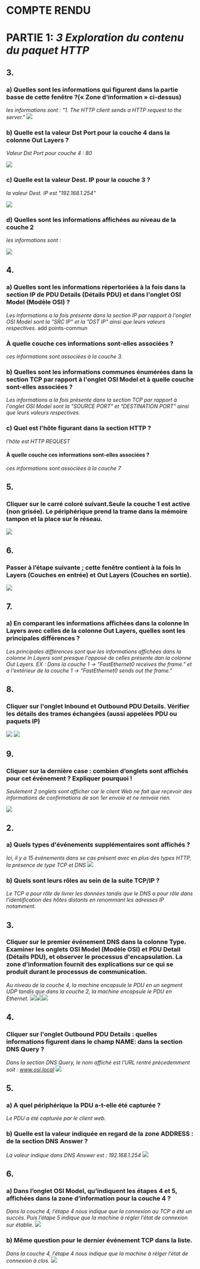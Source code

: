 # COMPTE RENDU
# PARTIE 1: *3 Exploration du contenu du paquet HTTP*
## 3.
### **a) Quelles sont les informations qui figurent dans la partie basse de cette fenêtre ?(« Zone d’information » ci-dessus)**
_les informations sont : "1. The HTTP client sends a HTTP request to the server."_
![](img/01.png)

### **b) Quelle est la valeur Dst Port pour la couche 4 dans la colonne Out Layers ?**
_Valeur Dst Port pour couche 4 : 80_

![](img/02.png)


### c) **Quelle est la valeur Dest. IP pour la couche 3 ?**
_la valeur Dest. IP est "192.168.1.254"_

![](img/03.png)
### d) **Quelles sont les informations affichées au niveau de la couche 2** 
_les informations sont :_

![](img/04.png)

## 4.
### a) **Quelles sont les informations répertoriées à la fois dans la section IP de PDU Details (Détails PDU) et dans l'onglet OSI Model (Modèle OSI) ?**
_Les informations a la fois présente dans la section IP par rapport à l'onglet OSI Model sont la "SRC IP" et la "DST IP" ainsi que leurs valeurs respectives._
add points-commun 

### **À quelle couche ces informations sont-elles associées ?**
_ces informations sont associées à la couche 3._

### b) **Quelles sont les informations communes énumérées dans la section TCP par rapport à l'onglet OSI Model et à quelle couche sont-elles associées ?**
_Les informations a la fois présente dans la section TCP par rapport à l'onglet OSI Model sont la "SOURCE PORT" et "DESTINATION PORT" ainsi que leurs valeurs respectives._

### c) **Quel est l'hôte figurant dans la section HTTP ?**
_l'hôte est HTTP REQUEST_

#### **À quelle couche ces informations sont-elles associées ?**
_ces informations sont associées à la couche 7_

## 5. 
### **Cliquer sur le carré coloré suivant.Seule la couche 1 est active (non grisée). Le périphérique prend la trame dans la mémoire tampon et la place sur le réseau.**
![](img/05.png)

## 6. 
### **Passer à l’étape suivante ; cette fenêtre contient à la fois In Layers (Couches en entrée) et Out Layers (Couches en sortie).**
![](img/06.png)

## 7.
### a) **En comparant les informations affichées dans la colonne In Layers avec celles de la colonne Out Layers, quelles sont les principales différences ?** 
_Les principales différences sont que les informations affichées dans la colonne In Layers sont presque l'opposé de celles présente dan la colonne Out Layers. EX : Dans la couche 1 -> "FastEthernet0 receives the frame." et a l'extérieur de la couche 1 -> "FastEthernet0 sends out the frame."_

## 8.
### **Cliquer sur l'onglet Inbound et Outbound PDU Details. Vérifier les détails des trames échangées (aussi appelées PDU ou paquets IP)**
![](img/07.png)
![](img/08.png)

## 9.
### **Cliquer sur la dernière case : combien d’onglets sont affichés pour cet événement ? Expliquer pourquoi !**
_Seulement 2 onglets sont afficher car le client Web ne fait que reçevoir des informations de confirmations de son 1er envoie et ne renvoie rien._

![](img/09.png)

## 2.
### **a) Quels types d'événements supplémentaires sont affichés ?**
_Ici, il y a 15 évènements dans se cas présent avec en plus des types HTTP, la présence de type TCP et DNS_
![](img/img2a_PartieII.png)

### **b) Quels sont leurs rôles au sein de la suite TCP/IP ?**
_Le TCP a pour rôle de livrer les données tandis que le DNS a pour rôle dans l’identification des hôtes distants en renommant les adresses IP notamment._


## 3.
### **Cliquer sur le premier événement DNS dans la colonne Type. Examiner les onglets OSI Model (Modèle OSI) et PDU Detail (Détails PDU), et observer le processus d'encapsulation. La zone d’information fournit des explications sur ce qui se produit durant le processus de communication.**
_Au niveau de la couche 4, la machine encapsule le PDU en un segment UDP tandis que dans la couche 2, la machine encapsule le PDU en Ethernet._
![](img/img3.1_PartII.png)![](img/img3bis_PartII.png)![](img/img3ter_PartII.png)

## 4.
### **Cliquer sur l'onglet Outbound PDU Details : quelles informations figurent dans le champ NAME: dans la section DNS Query ?**
_Dans la section DNS Query, le nom affiché est l’URL rentré précedemment soit : www.osi.local_
![](img/img4_PartII.png)

## 5. 
### **a) A quel périphérique la PDU a-t-elle été capturée ?**
_Le PDU a été capturée par le client web._
 ### **b) Quelle est la valeur indiquée en regard de la zone ADDRESS : de la section DNS Answer ?**
_La valeur indique dans DNS Answer est : 192.168.1.254_
![](img/img5_PartII.png)

## 6.
### **a) Dans l’onglet OSI Model, qu’indiquent les étapes 4 et 5, affichées dans la zone d’information pour la couche 4 ?**
_Dans la couche 4, l’étape 4 nous indique que la connexion au TCP a été un succès. Puis l’étape 5 indique que la machine à régler l’état de connexion sur établie._
![](img/img6_partII.png)

### **b) Même question pour le dernier événement TCP dans la liste.**
_Dans la couche 4, l’étape 4 nous indique que la machine à rélger l’état de connexion à clos._
![](img/img6b_partII.png)
